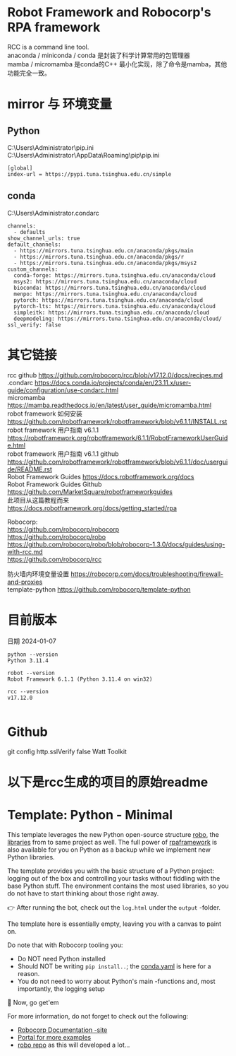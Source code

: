 # Robot Framework and Robocorp's RPA framework  
RCC is a command line tool.  
anaconda / miniconda / conda 是封装了科学计算常用的包管理器  
mamba / micromamba 是conda的C++ 最小化实现，除了命令是mamba，其他功能完全一致。

# mirror 与 环境变量  

## Python  

C:\Users\Administrator\pip.ini  
C:\Users\Administrator\AppData\Roaming\pip\pip.ini  

```
[global]
index-url = https://pypi.tuna.tsinghua.edu.cn/simple
```

## conda  
C:\Users\Administrator\.condarc  
```
channels:
  - defaults
show_channel_urls: true
default_channels:
  - https://mirrors.tuna.tsinghua.edu.cn/anaconda/pkgs/main
  - https://mirrors.tuna.tsinghua.edu.cn/anaconda/pkgs/r
  - https://mirrors.tuna.tsinghua.edu.cn/anaconda/pkgs/msys2
custom_channels:
  conda-forge: https://mirrors.tuna.tsinghua.edu.cn/anaconda/cloud
  msys2: https://mirrors.tuna.tsinghua.edu.cn/anaconda/cloud
  bioconda: https://mirrors.tuna.tsinghua.edu.cn/anaconda/cloud
  menpo: https://mirrors.tuna.tsinghua.edu.cn/anaconda/cloud
  pytorch: https://mirrors.tuna.tsinghua.edu.cn/anaconda/cloud
  pytorch-lts: https://mirrors.tuna.tsinghua.edu.cn/anaconda/cloud
  simpleitk: https://mirrors.tuna.tsinghua.edu.cn/anaconda/cloud
  deepmodeling: https://mirrors.tuna.tsinghua.edu.cn/anaconda/cloud/
ssl_verify: false
```

# 其它链接  
rcc github https://github.com/robocorp/rcc/blob/v17.12.0/docs/recipes.md  
.condarc https://docs.conda.io/projects/conda/en/23.11.x/user-guide/configuration/use-condarc.html  
micromamba https://mamba.readthedocs.io/en/latest/user_guide/micromamba.html  
robot framework 如何安装 https://github.com/robotframework/robotframework/blob/v6.1.1/INSTALL.rst  
robot framework 用户指南 v6.1.1  https://robotframework.org/robotframework/6.1.1/RobotFrameworkUserGuide.html  
robot framework 用户指南 v6.1.1 github https://github.com/robotframework/robotframework/blob/v6.1.1/doc/userguide/README.rst  
Robot Framework Guides https://docs.robotframework.org/docs  
Robot Framework Guides Github https://github.com/MarketSquare/robotframeworkguides  
此项目从这篇教程而来 https://docs.robotframework.org/docs/getting_started/rpa  

Robocorp:  
https://github.com/robocorp/robocorp  
https://github.com/robocorp/robo  
https://github.com/robocorp/robo/blob/robocorp-1.3.0/docs/guides/using-with-rcc.md  
https://github.com/robocorp/rcc  

防火墙内环境变量设置 https://robocorp.com/docs/troubleshooting/firewall-and-proxies  
template-python https://github.com/robocorp/template-python  

# 目前版本  
日期 2024-01-07  
```  
python --version
Python 3.11.4

robot --version
Robot Framework 6.1.1 (Python 3.11.4 on win32)

rcc --version
v17.12.0


```

# Github  
git config http.sslVerify false
Watt Toolkit  





# 以下是rcc生成的项目的原始readme


# Template: Python - Minimal

This template leverages the new Python open-source structure [robo](https://github.com/robocorp/robo), the [libraries](https://github.com/robocorp/robo#libraries) from to same project as well.
The full power of [rpaframework](https://github.com/robocorp/rpaframework) is also available for you on Python as a backup while we implement new Python libraries.

The template provides you with the basic structure of a Python project: logging out of the box and controlling your tasks without fiddling with the base Python stuff. The environment contains the most used libraries, so you do not have to start thinking about those right away. 

👉 After running the bot, check out the `log.html` under the `output` -folder.

The template here is essentially empty, leaving you with a canvas to paint on.

Do note that with Robocorp tooling you:
- Do NOT need Python installed
- Should NOT be writing `pip install..`; the [conda.yaml](https://github.com/robocorp/template-python/blob/master/conda.yaml) is here for a reason.
- You do not need to worry about Python's main -functions and, most importantly, the logging setup

🚀 Now, go get'em

For more information, do not forget to check out the following:
* [Robocorp Documentation -site](https://robocorp.com/docs)
* [Portal for more examples](https://robocorp.com/portal)
* [robo repo](https://github.com/robocorp/robo) as this will developed a lot...